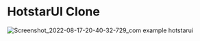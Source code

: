 # HotstarUI Clone


![Screenshot_2022-08-17-20-40-32-729_com example hotstarui](https://user-images.githubusercontent.com/96726437/185200908-3e030f68-3ce2-43f8-beab-6b284994fb67.jpg)
